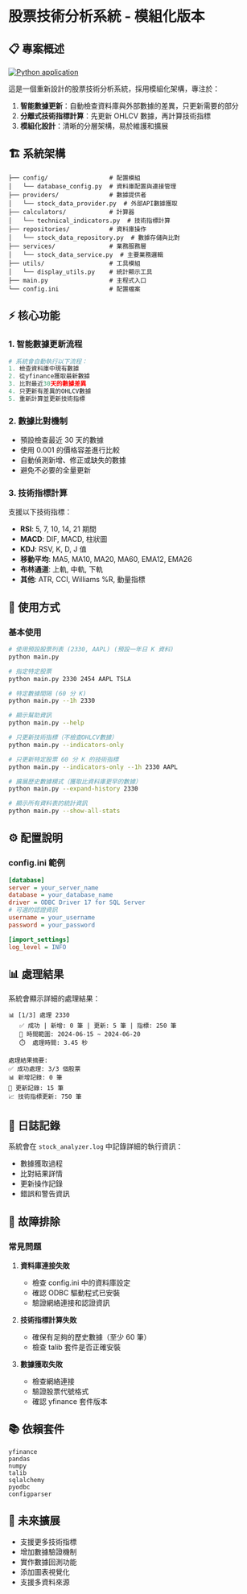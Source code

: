# 股票技術分析系統 - 模組化版本

## 📋 專案概述

[![Python application](https://github.com/HaoXun97/technical-indicators/actions/workflows/python-app.yml/badge.svg)](https://github.com/HaoXun97/technical-indicators/actions/workflows/python-app.yml)

這是一個重新設計的股票技術分析系統，採用模組化架構，專注於：

1. **智能數據更新**：自動檢查資料庫與外部數據的差異，只更新需要的部分
2. **分離式技術指標計算**：先更新 OHLCV 數據，再計算技術指標
3. **模組化設計**：清晰的分層架構，易於維護和擴展

## 🏗️ 系統架構

```
├── config/                 # 配置模組
│   └── database_config.py  # 資料庫配置與連接管理
├── providers/              # 數據提供者
│   └── stock_data_provider.py  # 外部API數據獲取
├── calculators/            # 計算器
│   └── technical_indicators.py  # 技術指標計算
├── repositories/           # 資料庫操作
│   └── stock_data_repository.py  # 數據存儲與比對
├── services/               # 業務服務層
│   └── stock_data_service.py  # 主要業務邏輯
├── utils/                  # 工具模組
│   └── display_utils.py    # 統計顯示工具
├── main.py                 # 主程式入口
└── config.ini              # 配置檔案
```

## ⚡ 核心功能

### 1. 智能數據更新流程

```python
# 系統會自動執行以下流程：
1. 檢查資料庫中現有數據
2. 從yfinance獲取最新數據
3. 比對最近30天的數據差異
4. 只更新有差異的OHLCV數據
5. 重新計算並更新技術指標
```

### 2. 數據比對機制

- 預設檢查最近 30 天的數據
- 使用 0.001 的價格容差進行比較
- 自動偵測新增、修正或缺失的數據
- 避免不必要的全量更新

### 3. 技術指標計算

支援以下技術指標：

- **RSI**: 5, 7, 10, 14, 21 期間
- **MACD**: DIF, MACD, 柱狀圖
- **KDJ**: RSV, K, D, J 值
- **移動平均**: MA5, MA10, MA20, MA60, EMA12, EMA26
- **布林通道**: 上軌, 中軌, 下軌
- **其他**: ATR, CCI, Williams %R, 動量指標

## 🚀 使用方式

### 基本使用

```bash
# 使用預設股票列表 (2330, AAPL) (預設一年日 K 資料)
python main.py

# 指定特定股票
python main.py 2330 2454 AAPL TSLA

# 特定數據間隔 (60 分 K)
python main.py --1h 2330

# 顯示幫助資訊
python main.py --help

# 只更新技術指標（不檢查OHLCV數據）
python main.py --indicators-only

# 只更新特定股票 60 分 K 的技術指標
python main.py --indicators-only --1h 2330 AAPL

# 擴展歷史數據模式（獲取比資料庫更早的數據）
python main.py --expand-history 2330

# 顯示所有資料表的統計資訊
python main.py --show-all-stats
```

## ⚙️ 配置說明

### config.ini 範例

```ini
[database]
server = your_server_name
database = your_database_name
driver = ODBC Driver 17 for SQL Server
# 可選的認證資訊
username = your_username
password = your_password

[import_settings]
log_level = INFO
```

## 📊 處理結果

系統會顯示詳細的處理結果：

```
📊 [1/3] 處理 2330
   ✅ 成功 | 新增: 0 筆 | 更新: 5 筆 | 指標: 250 筆
   📅 時間範圍: 2024-06-15 ~ 2024-06-20
   ⏱️  處理時間: 3.45 秒

處理結果摘要:
✅ 成功處理: 3/3 個股票
📊 新增記錄: 0 筆
🔄 更新記錄: 15 筆
📈 技術指標更新: 750 筆
```

## 📝 日誌記錄

系統會在 `stock_analyzer.log` 中記錄詳細的執行資訊：

- 數據獲取過程
- 比對結果詳情
- 更新操作記錄
- 錯誤和警告資訊

## 🐛 故障排除

### 常見問題

1. **資料庫連接失敗**

   - 檢查 config.ini 中的資料庫設定
   - 確認 ODBC 驅動程式已安裝
   - 驗證網絡連接和認證資訊

2. **技術指標計算失敗**

   - 確保有足夠的歷史數據（至少 60 筆）
   - 檢查 talib 套件是否正確安裝

3. **數據獲取失敗**
   - 檢查網絡連接
   - 驗證股票代號格式
   - 確認 yfinance 套件版本

## 📚 依賴套件

```
yfinance
pandas
numpy
talib
sqlalchemy
pyodbc
configparser
```

## 🔮 未來擴展

- 支援更多技術指標
- 增加數據驗證機制
- 實作數據回測功能
- 添加圖表視覺化
- 支援多資料來源
